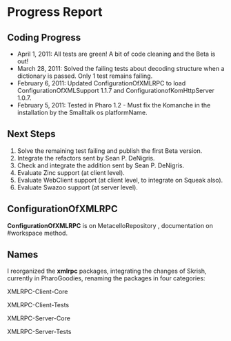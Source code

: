 # Progress Report #

## Coding Progress ##

  * April 1, 2011: All tests are green! A bit of code cleaning and the Beta is out!
  * March 28, 2011: Solved the failing tests about decoding structure when a dictionary is passed. Only 1 test remains failing.
  * February 6, 2011: Updated ConfigurationOfXMLRPC to load ConfigurationOfXMLSupport 1.1.7 and ConfigurationofKomHttpServer 1.0.7.
  * February 5, 2011: Tested in Pharo 1.2 - Must fix the Komanche in the installation by the Smalltalk os platformName.


## Next Steps ##

  1. Solve the remaining test failing and publish the first Beta version.
  1. Integrate the refactors sent by Sean P. DeNigris.
  1. Check and integrate the addition sent by Sean P. DeNigris.
  1. Evaluate Zinc support (at client level).
  1. Evaluate WebClient support (at client level, to integrate on Squeak also).
  1. Evaluate Swazoo support (at server level).


## ConfigurationOfXMLRPC ##

**ConfigurationOfXMLRPC** is on MetacelloRepository , documentation on
#workspace method.


## Names ##

I reorganized the **xmlrpc** packages, integrating the changes of Skrish, currently in PharoGoodies, renaming the packages in four categories:

XMLRPC-Client-Core

XMLRPC-Client-Tests

XMLRPC-Server-Core

XMLRPC-Server-Tests